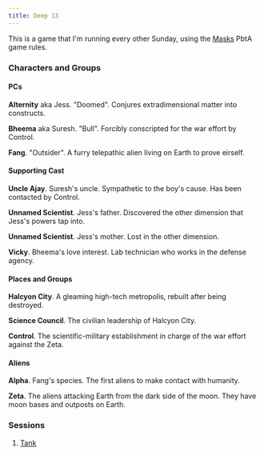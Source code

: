```yaml
---
title: Deep 13
---
```


This is a game that I'm running every other Sunday,
using the [Masks] PbtA game rules.

### Characters and Groups

#### PCs

**Alternity** aka Jess. "Doomed". Conjures extradimensional matter into constructs.

**Bheema** aka Suresh. "Bull". Forcibly conscripted for the war effort by Control.

**Fang**. "Outsider". A furry telepathic alien living on Earth to prove eirself.

#### Supporting Cast

**Uncle Ajay**. Suresh's uncle. Sympathetic to the boy's cause. Has been contacted by Control.

**Unnamed Scientist**. Jess's father. Discovered the other dimension that Jess's powers tap into.

**Unnamed Scientist**. Jess's mother. Lost in the other dimension.

**Vicky**. Bheema's love interest. Lab technician who works in the defense agency.

#### Places and Groups

**Halcyon City**. A gleaming high-tech metropolis, rebuilt after being destroyed.

**Science Council**. The civilian leadership of Halcyon City.

**Control**. The scientific-military establishment in charge of the war effort against the Zeta.

#### Aliens

**Alpha**. Fang's species. The first aliens to make contact with humanity.

**Zeta**. The aliens attacking Earth from the dark side of the moon. They have moon bases and outposts on Earth.

### Sessions

1. [Tank](/games/deep-13/2016-03-06-tank.html)

[Masks]: http://www.magpiegames.com/masks/
